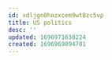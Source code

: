 ```yaml
---
id: xdljgn0hazxcem9wt8zc5vp
title: US politics
desc: ''
updated: 1696971630224
created: 1696969894701
---
```


